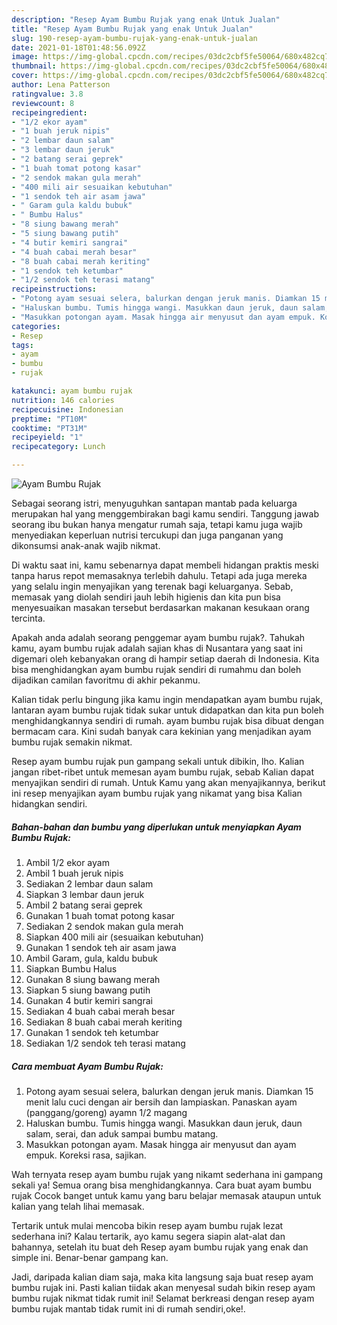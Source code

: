 ```yaml
---
description: "Resep Ayam Bumbu Rujak yang enak Untuk Jualan"
title: "Resep Ayam Bumbu Rujak yang enak Untuk Jualan"
slug: 190-resep-ayam-bumbu-rujak-yang-enak-untuk-jualan
date: 2021-01-18T01:48:56.092Z
image: https://img-global.cpcdn.com/recipes/03dc2cbf5fe50064/680x482cq70/ayam-bumbu-rujak-foto-resep-utama.jpg
thumbnail: https://img-global.cpcdn.com/recipes/03dc2cbf5fe50064/680x482cq70/ayam-bumbu-rujak-foto-resep-utama.jpg
cover: https://img-global.cpcdn.com/recipes/03dc2cbf5fe50064/680x482cq70/ayam-bumbu-rujak-foto-resep-utama.jpg
author: Lena Patterson
ratingvalue: 3.8
reviewcount: 8
recipeingredient:
- "1/2 ekor ayam"
- "1 buah jeruk nipis"
- "2 lembar daun salam"
- "3 lembar daun jeruk"
- "2 batang serai geprek"
- "1 buah tomat potong kasar"
- "2 sendok makan gula merah"
- "400 mili air sesuaikan kebutuhan"
- "1 sendok teh air asam jawa"
- " Garam gula kaldu bubuk"
- " Bumbu Halus"
- "8 siung bawang merah"
- "5 siung bawang putih"
- "4 butir kemiri sangrai"
- "4 buah cabai merah besar"
- "8 buah cabai merah keriting"
- "1 sendok teh ketumbar"
- "1/2 sendok teh terasi matang"
recipeinstructions:
- "Potong ayam sesuai selera, balurkan dengan jeruk manis. Diamkan 15 menit lalu cuci dengan air bersih dan lampiaskan. Panaskan ayam (panggang/goreng) ayamn 1/2 magang"
- "Haluskan bumbu. Tumis hingga wangi. Masukkan daun jeruk, daun salam, serai, dan aduk sampai bumbu matang."
- "Masukkan potongan ayam. Masak hingga air menyusut dan ayam empuk. Koreksi rasa, sajikan."
categories:
- Resep
tags:
- ayam
- bumbu
- rujak

katakunci: ayam bumbu rujak 
nutrition: 146 calories
recipecuisine: Indonesian
preptime: "PT10M"
cooktime: "PT31M"
recipeyield: "1"
recipecategory: Lunch

---
```



![Ayam Bumbu Rujak](https://img-global.cpcdn.com/recipes/03dc2cbf5fe50064/680x482cq70/ayam-bumbu-rujak-foto-resep-utama.jpg)

Sebagai seorang istri, menyuguhkan santapan mantab pada keluarga merupakan hal yang menggembirakan bagi kamu sendiri. Tanggung jawab seorang ibu bukan hanya mengatur rumah saja, tetapi kamu juga wajib menyediakan keperluan nutrisi tercukupi dan juga panganan yang dikonsumsi anak-anak wajib nikmat.

Di waktu  saat ini, kamu sebenarnya dapat membeli hidangan praktis meski tanpa harus repot memasaknya terlebih dahulu. Tetapi ada juga mereka yang selalu ingin menyajikan yang terenak bagi keluarganya. Sebab, memasak yang diolah sendiri jauh lebih higienis dan kita pun bisa menyesuaikan masakan tersebut berdasarkan makanan kesukaan orang tercinta. 



Apakah anda adalah seorang penggemar ayam bumbu rujak?. Tahukah kamu, ayam bumbu rujak adalah sajian khas di Nusantara yang saat ini digemari oleh kebanyakan orang di hampir setiap daerah di Indonesia. Kita bisa menghidangkan ayam bumbu rujak sendiri di rumahmu dan boleh dijadikan camilan favoritmu di akhir pekanmu.

Kalian tidak perlu bingung jika kamu ingin mendapatkan ayam bumbu rujak, lantaran ayam bumbu rujak tidak sukar untuk didapatkan dan kita pun boleh menghidangkannya sendiri di rumah. ayam bumbu rujak bisa dibuat dengan bermacam cara. Kini sudah banyak cara kekinian yang menjadikan ayam bumbu rujak semakin nikmat.

Resep ayam bumbu rujak pun gampang sekali untuk dibikin, lho. Kalian jangan ribet-ribet untuk memesan ayam bumbu rujak, sebab Kalian dapat menyajikan sendiri di rumah. Untuk Kamu yang akan menyajikannya, berikut ini resep menyajikan ayam bumbu rujak yang nikamat yang bisa Kalian hidangkan sendiri.

<!--inarticleads1-->

##### Bahan-bahan dan bumbu yang diperlukan untuk menyiapkan Ayam Bumbu Rujak:

1. Ambil 1/2 ekor ayam
1. Ambil 1 buah jeruk nipis
1. Sediakan 2 lembar daun salam
1. Siapkan 3 lembar daun jeruk
1. Ambil 2 batang serai geprek
1. Gunakan 1 buah tomat potong kasar
1. Sediakan 2 sendok makan gula merah
1. Siapkan 400 mili air (sesuaikan kebutuhan)
1. Gunakan 1 sendok teh air asam jawa
1. Ambil  Garam, gula, kaldu bubuk
1. Siapkan  Bumbu Halus
1. Gunakan 8 siung bawang merah
1. Siapkan 5 siung bawang putih
1. Gunakan 4 butir kemiri sangrai
1. Sediakan 4 buah cabai merah besar
1. Sediakan 8 buah cabai merah keriting
1. Gunakan 1 sendok teh ketumbar
1. Sediakan 1/2 sendok teh terasi matang




<!--inarticleads2-->

##### Cara membuat Ayam Bumbu Rujak:

1. Potong ayam sesuai selera, balurkan dengan jeruk manis. Diamkan 15 menit lalu cuci dengan air bersih dan lampiaskan. Panaskan ayam (panggang/goreng) ayamn 1/2 magang
1. Haluskan bumbu. Tumis hingga wangi. Masukkan daun jeruk, daun salam, serai, dan aduk sampai bumbu matang.
1. Masukkan potongan ayam. Masak hingga air menyusut dan ayam empuk. Koreksi rasa, sajikan.




Wah ternyata resep ayam bumbu rujak yang nikamt sederhana ini gampang sekali ya! Semua orang bisa menghidangkannya. Cara buat ayam bumbu rujak Cocok banget untuk kamu yang baru belajar memasak ataupun untuk kalian yang telah lihai memasak.

Tertarik untuk mulai mencoba bikin resep ayam bumbu rujak lezat sederhana ini? Kalau tertarik, ayo kamu segera siapin alat-alat dan bahannya, setelah itu buat deh Resep ayam bumbu rujak yang enak dan simple ini. Benar-benar gampang kan. 

Jadi, daripada kalian diam saja, maka kita langsung saja buat resep ayam bumbu rujak ini. Pasti kalian tiidak akan menyesal sudah bikin resep ayam bumbu rujak nikmat tidak rumit ini! Selamat berkreasi dengan resep ayam bumbu rujak mantab tidak rumit ini di rumah sendiri,oke!.

